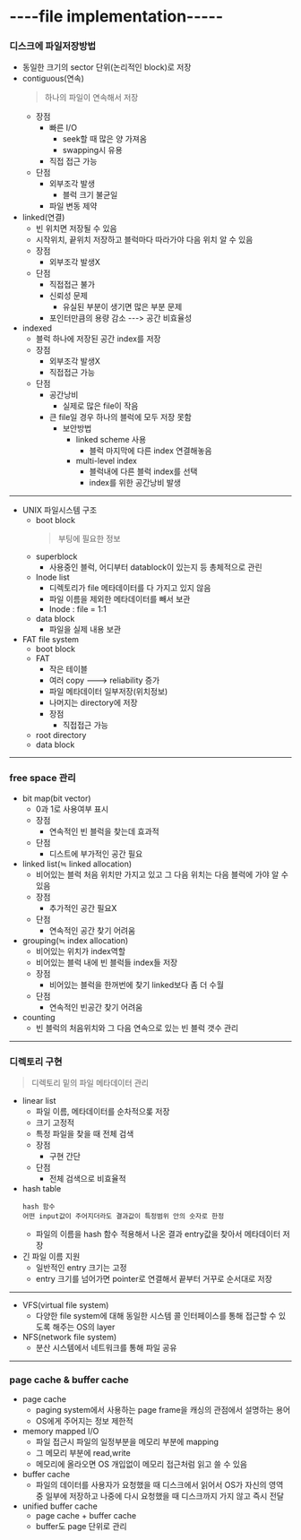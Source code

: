 # ----file implementation-----
### 디스크에 파일저장방법
- 동일한 크기의 sector 단위(논리적인 block)로 저장
- contiguous(연속)
    > 하나의 파일이 연속해서 저장
    - 장점
        - 빠른 I/O
            - seek할 때 많은 양 가져옴
            - swapping시 유용
        - 직접 접근 가능
    - 단점
        - 외부조각 발생
            - 블럭 크기 불균일
        - 파일 변동 제약
- linked(연결)
    - 빈 위치면 저장될 수 있음
    - 시작위치, 끝위치 저장하고 블럭마다 따라가야 다음 위치 알 수 있음
    - 장점
        - 외부조각 발생X
    - 단점
        - 직접접근 불가
        - 신뢰성 문제
            - 유실된 부분이 생기면 많은 부분 문제
        - 포인터만큼의 용량 감소 ---> 공간 비효율성
- indexed
    - 블럭 하나에 저장된 공간 index를 저장
    - 장점
        - 외부조각 발생X
        - 직접접근 가능
    - 단점
        - 공간낭비
            - 실제로 많은 file이 작음
        - 큰 file일 경우 하나의 블럭에 모두 저장 못함
            - 보안방법
                - linked scheme 사용
                    - 블럭 마지막에 다른 index 연결해놓음
                - multi-level index
                    - 블럭내에 다른 블럭 index를 선택
                    - index를 위한 공간낭비 발생
---
- UNIX 파일시스템 구조
    - boot block
        > 부팅에 필요한 정보
    - superblock
        - 사용중인 블럭, 어디부터 datablock이 있는지 등 총체적으로 관린
    - Inode list
        - 디렉토리가 file 메타데이터를 다 가지고 있지 않음
        - 파일 이름을 제외한 메타데이터를 빼서 보관
        - Inode : file = 1:1
    - data block
        - 파일을 실제 내용 보관
- FAT file system
    - boot block
    - FAT
        - 작은 테이블
        - 여러 copy ---> reliability 증가
        - 파일 메타데이터 일부저장(위치정보)
        - 나머지는 directory에 저장
        - 장점
            - 직접접근 가능
    - root directory
    - data block
---
### free space 관리
- bit map(bit vector)
    - 0과 1로 사용여부 표시
    - 장점
        - 연속적인 빈 블럭을 찾는데 효과적
    - 단점
        - 디스트에 부가적인 공간 필요
- linked list(≒ linked allocation)
    - 비어있는 블럭 처음 위치만 가지고 있고 그 다음 위치는 다음 블럭에 가야 알 수 있음
    - 장점
        - 추가적인 공간 필요X
    - 단점
        - 연속적인 공간 찾기 어려움
- grouping(≒ index allocation)
    - 비어있는 위치가 index역할
    - 비어있는 블럭 내에 빈 블럭들 index들 저장
    - 장점
        - 비어있는 블럭을 한꺼번에 찾기 linked보다 좀 더 수월 
    - 단점
        - 연속적인 빈공간 찾기 어려움
- counting
    - 빈 블럭의 처음위치와 그 다음 연속으로 있는 빈 블럭 갯수 관리
---
### 디렉토리 구현
> 디렉토리 밑의 파일 메타데이터 관리
- linear list
    - 파일 이름, 메타데이터를 순차적으롲 저장
    - 크기 고정적
    - 특정 파일을 찾을 때 전체 검색
    - 장점
        - 구현 간단
    - 단점
        - 전체 검색으로 비효율적
- hash table
    ```
    hash 함수
    어떤 input값이 주어지더라도 결과값이 특정범위 안의 숫자로 한정
    ```
    - 파일의 이름을 hash 함수 적용해서 나온 결과 entry값을 찾아서 메타데이터 저장
- 긴 파일 이름 지원
    - 일반적인 entry 크기는 고정
    - entry 크기를 넘어가면 pointer로 연결해서 끝부터 거꾸로 순서대로 저장
---
- VFS(virtual file system)
    - 다양한 file system에 대해 동일한 시스템 콜 인터페이스를 통해 접근할 수 있도록 해주는 OS의 layer
- NFS(network file system)
    - 분산 시스템에서 네트워크를 통해 파일 공유
---
### page cache & buffer cache
- page cache
    - paging system에서 사용하는 page frame을 캐싱의 관점에서 설명하는 용어
    - OS에게 주어지는 정보 제한적
- memory mapped I/O
    - 파일 접근시 파일의 일정부분을 메모리 부분에 mapping
    - 그 메모리 부분에 read,write
    - 메모리에 올라오면 OS 개입없이 메모리 접근처럼 읽고 쓸 수 있음
- buffer cache
    - 파일의 데이터를 사용자가 요청했을 때 디스크에서 읽어서 OS가 자신의 영역 중 일부에 저장하고 나중에 다시 요청했을 때 디스크까지 가지 않고 즉시 전달
- unified buffer cache
    - page cache + buffer cache
    - buffer도 page 단위로 관리